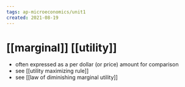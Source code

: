 ```yaml
---
tags: ap-microeconomics/unit1 
created: 2021-08-19
---
```


# [[marginal]] [[utility]]

- often expressed as a per dollar (or price) amount for comparison
- see [[utility maximizing rule]]
- see [[law of diminishing marginal utility]]